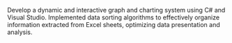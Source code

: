 Develop a dynamic and interactive graph and charting system using C# and Visual Studio. Implemented data sorting algorithms to effectively organize information extracted from Excel sheets,
optimizing data presentation and analysis.
